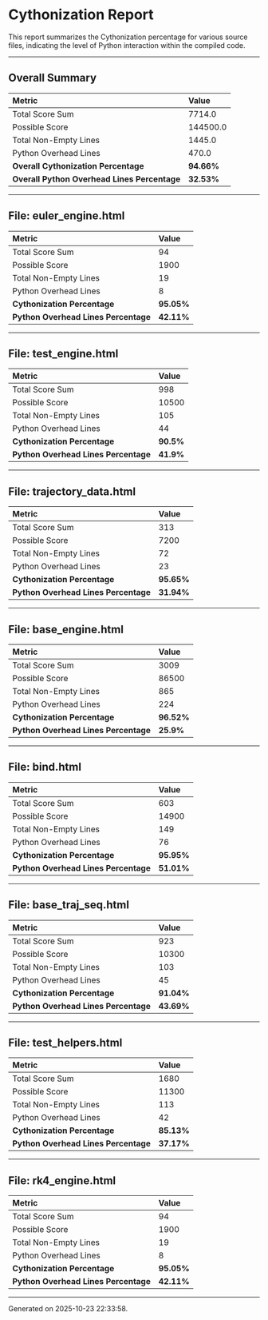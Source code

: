 # Cythonization Report

This report summarizes the Cythonization percentage for various source files, indicating the level of Python interaction within the compiled code.

---
## Overall Summary

| Metric                                 | Value       |
| :------------------------------------- | :---------- |
| Total Score Sum                        | 7714.0      |
| Possible Score                         | 144500.0      |
| Total Non-Empty Lines                  | 1445.0      |
| Python Overhead Lines                  | 470.0      |
| **Overall Cythonization Percentage** | **94.66%** |
| **Overall Python Overhead Lines Percentage** | **32.53%** |

---
## File: euler_engine.html

| Metric                         | Value       |
| :----------------------------- | :---------- |
| Total Score Sum                | 94      |
| Possible Score                 | 1900      |
| Total Non-Empty Lines          | 19      |
| Python Overhead Lines          | 8      |
| **Cythonization Percentage** | **95.05%** |
| **Python Overhead Lines Percentage** | **42.11%** |

---
## File: test_engine.html

| Metric                         | Value       |
| :----------------------------- | :---------- |
| Total Score Sum                | 998      |
| Possible Score                 | 10500      |
| Total Non-Empty Lines          | 105      |
| Python Overhead Lines          | 44      |
| **Cythonization Percentage** | **90.5%** |
| **Python Overhead Lines Percentage** | **41.9%** |

---
## File: trajectory_data.html

| Metric                         | Value       |
| :----------------------------- | :---------- |
| Total Score Sum                | 313      |
| Possible Score                 | 7200      |
| Total Non-Empty Lines          | 72      |
| Python Overhead Lines          | 23      |
| **Cythonization Percentage** | **95.65%** |
| **Python Overhead Lines Percentage** | **31.94%** |

---
## File: base_engine.html

| Metric                         | Value       |
| :----------------------------- | :---------- |
| Total Score Sum                | 3009      |
| Possible Score                 | 86500      |
| Total Non-Empty Lines          | 865      |
| Python Overhead Lines          | 224      |
| **Cythonization Percentage** | **96.52%** |
| **Python Overhead Lines Percentage** | **25.9%** |

---
## File: bind.html

| Metric                         | Value       |
| :----------------------------- | :---------- |
| Total Score Sum                | 603      |
| Possible Score                 | 14900      |
| Total Non-Empty Lines          | 149      |
| Python Overhead Lines          | 76      |
| **Cythonization Percentage** | **95.95%** |
| **Python Overhead Lines Percentage** | **51.01%** |

---
## File: base_traj_seq.html

| Metric                         | Value       |
| :----------------------------- | :---------- |
| Total Score Sum                | 923      |
| Possible Score                 | 10300      |
| Total Non-Empty Lines          | 103      |
| Python Overhead Lines          | 45      |
| **Cythonization Percentage** | **91.04%** |
| **Python Overhead Lines Percentage** | **43.69%** |

---
## File: test_helpers.html

| Metric                         | Value       |
| :----------------------------- | :---------- |
| Total Score Sum                | 1680      |
| Possible Score                 | 11300      |
| Total Non-Empty Lines          | 113      |
| Python Overhead Lines          | 42      |
| **Cythonization Percentage** | **85.13%** |
| **Python Overhead Lines Percentage** | **37.17%** |

---
## File: rk4_engine.html

| Metric                         | Value       |
| :----------------------------- | :---------- |
| Total Score Sum                | 94      |
| Possible Score                 | 1900      |
| Total Non-Empty Lines          | 19      |
| Python Overhead Lines          | 8      |
| **Cythonization Percentage** | **95.05%** |
| **Python Overhead Lines Percentage** | **42.11%** |

---
Generated on 2025-10-23 22:33:58.
